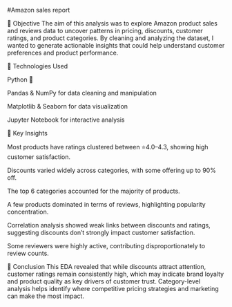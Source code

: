 #Amazon sales report

🔹 Objective
The aim of this analysis was to explore Amazon product sales and reviews data to uncover patterns in pricing, discounts, customer ratings, and product categories. By cleaning and analyzing the dataset, I wanted to generate actionable insights that could help understand customer preferences and product performance.

🔹 Technologies Used

Python 🐍

Pandas & NumPy for data cleaning and manipulation

Matplotlib & Seaborn for data visualization

Jupyter Notebook for interactive analysis

🔹 Key Insights

Most products have ratings clustered between ⭐4.0–4.3, showing high customer satisfaction.

Discounts varied widely across categories, with some offering up to 90% off.

The top 6 categories accounted for the majority of products.

A few products dominated in terms of reviews, highlighting popularity concentration.

Correlation analysis showed weak links between discounts and ratings, suggesting discounts don’t strongly impact customer satisfaction.

Some reviewers were highly active, contributing disproportionately to review counts.

🔹 Conclusion
This EDA revealed that while discounts attract attention, customer ratings remain consistently high, which may indicate brand loyalty and product quality as key drivers of customer trust. Category-level analysis helps identify where competitive pricing strategies and marketing can make the most impact.
